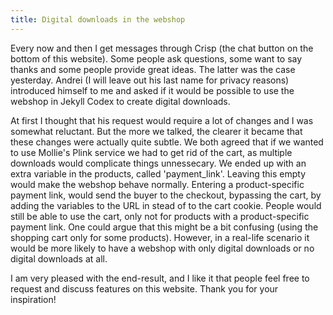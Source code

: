 ```yaml
---
title: Digital downloads in the webshop
---
```


Every now and then I get messages through Crisp (the chat button on the bottom of this website). Some people ask questions, some want to say thanks and some people provide great ideas. The latter was the case yesterday. Andrei (I will leave out his last name for privacy reasons) introduced himself to me and asked if it would be possible to use the webshop in Jekyll Codex to create digital downloads.

At first I thought that his request would require a lot of changes and I was somewhat reluctant. But the more we talked, the clearer it became that these changes were actually quite subtle. We both agreed that if we wanted to use Mollie's Plink service we had to get rid of the cart, as multiple downloads would complicate things unnessecary. We ended up with an extra variable in the products, called 'payment_link'. Leaving this empty would make the webshop behave normally. Entering a product-specific payment link, would send the buyer to the checkout, bypassing the cart, by adding the variables to the URL in stead of to the cart cookie. People would still be able to use the cart, only not for products with a product-specific payment link. One could argue that this might be a bit confusing (using the shopping cart only for some products). However, in a real-life scenario it would be more likely to have a webshop with only digital downloads or no digital downloads at all.

I am very pleased with the end-result, and I like it that people feel free to request and discuss features on this website. Thank you for your inspiration!